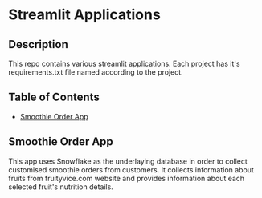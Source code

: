 # Streamlit Applications

## Description

This repo contains various streamlit applications. Each project has it's requirements.txt file named according to the project. 

## Table of Contents

- [Smoothie Order App](#smoothie-order-app)


## Smoothie Order App 

This app uses Snowflake as the underlaying database in order to collect customised smoothie orders from customers. It collects information about fruits from fruityvice.com
website and provides information about each selected fruit's nutrition details. 


